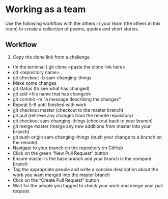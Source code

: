 # Working as a team

Use the following workflow with the others in your team (the others in this room) to create a collection of poems, quotes and short stories.

## Workflow

1. Copy the clone link from a challenge
- (In the terminal:) git clone \<paste the clone link here\>
- cd \<repository name\>
- git checkout -b sam-changing-things
- Make some changes
- git status (to see what has changed)
- git add \<file name that has changed\>
- git commit -m “a message describing the changes”
- Repeat 5-8 until finished with work
- git checkout master (checkout to the master branch)
- git pull (retrieve any changes from the remote repository)
- git checkout sam-changing-things (checkout back to your branch)
- git merge master (merge any new additions from master into your branch)
- git push origin sam-changing-things (push your change to a branch on the remote)
- Navigate to your branch on the repository on GitHub
- Click on the green “New Pull Request” button
- Ensure master is the base branch and your branch is the compare branch
- Tag the appropriate people and write a concise description about the work you want merged into the master branch
- Click on the “Create Pull Request” button
- Wait for the people you tagged to check your work and merge your pull request.

